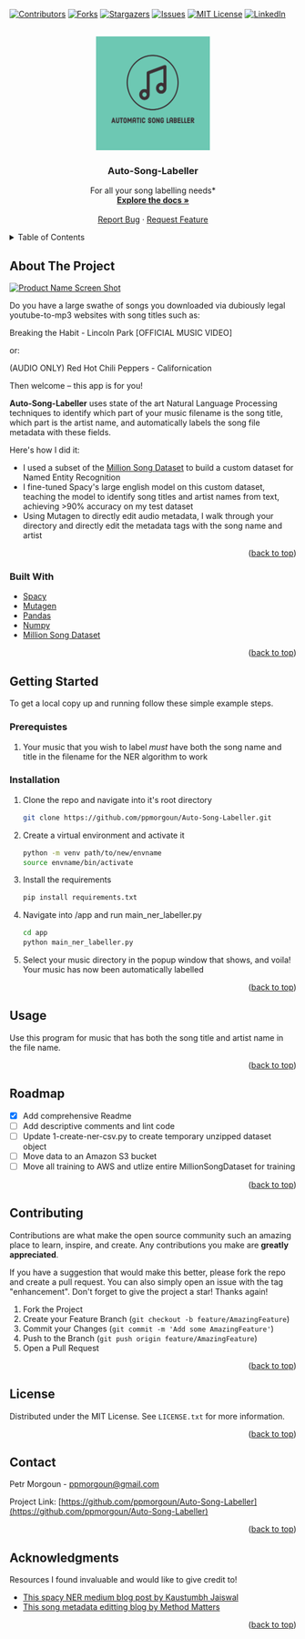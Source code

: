 <div id="top"></div>
<!--
*** Thanks for checking out the Best-README-Template. If you have a suggestion
*** that would make this better, please fork the repo and create a pull request
*** or simply open an issue with the tag "enhancement".
*** Don't forget to give the project a star!
*** Thanks again! Now go create something AMAZING! :D
-->



<!-- PROJECT SHIELDS -->
<!--
*** I'm using markdown "reference style" links for readability.
*** Reference links are enclosed in brackets [ ] instead of parentheses ( ).
*** See the bottom of this document for the declaration of the reference variables
*** for contributors-url, forks-url, etc. This is an optional, concise syntax you may use.
*** https://www.markdownguide.org/basic-syntax/#reference-style-links
-->
[![Contributors][contributors-shield]][contributors-url]
[![Forks][forks-shield]][forks-url]
[![Stargazers][stars-shield]][stars-url]
[![Issues][issues-shield]][issues-url]
[![MIT License][license-shield]][license-url]
[![LinkedIn][linkedin-shield]][linkedin-url]



<!-- PROJECT LOGO -->
<br />
<div align="center">
  <a href="https://github.com/othneildrew/Best-README-Template">
    <img src="images/logo.png" alt="Logo" width="200" height="200">
  </a>

  <h3 align="center">Auto-Song-Labeller</h3>

  <p align="center">
    For all your song labelling needs*
    <br />
    <a href="https://github.com/ppmorgoun/Auto-Song-Labeller/blob/main/README.md"><strong>Explore the docs »</strong></a>
    <br />
    <br />
    <a href="https://github.com/ppmorgoun/Auto-Song-Labeller/issues">Report Bug</a>
    ·
    <a href="https://github.com/ppmorgoun/Auto-Song-Labeller/issues">Request Feature</a>
  </p>
</div>



<!-- TABLE OF CONTENTS -->
<details>
  <summary>Table of Contents</summary>
  <ol>
    <li>
      <a href="#about-the-project">About The Project</a>
      <ul>
        <li><a href="#built-with">Built With</a></li>
      </ul>
    </li>
    <li>
      <a href="#getting-started">Getting Started</a>
      <ul>
        <li><a href="#prerequisites">Prerequisites</a></li>
        <li><a href="#installation">Installation</a></li>
      </ul>
    </li>
    <li><a href="#usage">Usage</a></li>
    <li><a href="#roadmap">Roadmap</a></li>
    <li><a href="#contributing">Contributing</a></li>
    <li><a href="#license">License</a></li>
    <li><a href="#contact">Contact</a></li>
    <li><a href="#acknowledgments">Acknowledgments</a></li>
  </ol>
</details>



<!-- ABOUT THE PROJECT -->
## About The Project

[![Product Name Screen Shot][product-screenshot]](https://github.com/ppmorgoun/Auto-Song-Labeller)

Do you have a large swathe of songs you downloaded via dubiously legal youtube-to-mp3 websites with song titles such as:

Breaking the Habit - Lincoln Park [OFFICIAL MUSIC VIDEO] 

or:

(AUDIO ONLY) Red Hot Chili Peppers - Californication

Then welcome – this app is for you!

**Auto-Song-Labeller** uses state of the art Natural Language Processing techniques to identify which part of your music filename is the song title, which part is the artist name, and automatically labels the song file metadata with these fields.

Here's how I did it:
* I used a subset of the [Million Song Dataset](http://millionsongdataset.com/) to build a custom dataset for Named Entity Recognition 
* I fine-tuned Spacy's large english model on this custom dataset, teaching the model to identify song titles and artist names from text, achieving >90% accuracy on my test dataset
* Using Mutagen to directly edit audio metadata, I walk through your directory and directly edit the metadata tags with the song name and artist

<p align="right">(<a href="#top">back to top</a>)</p>



### Built With


* [Spacy](https://spacy.io/models/en#en_core_web_lg)
* [Mutagen](https://mutagen.readthedocs.io/en/latest/)
* [Pandas](https://pandas.pydata.org/)
* [Numpy](https://numpy.org/)
* [Million Song Dataset](http://millionsongdataset.com/)

<p align="right">(<a href="#top">back to top</a>)</p>



<!-- GETTING STARTED -->
## Getting Started

To get a local copy up and running follow these simple example steps.

### Prerequistes

1. Your music that you wish to label _must_ have both the song name and title in the filename for the NER algorithm to work

### Installation

1. Clone the repo and navigate into it's root directory
   ```sh
   git clone https://github.com/ppmorgoun/Auto-Song-Labeller.git
   ```
2. Create a virtual environment and activate it
    ```sh
   python -m venv path/to/new/envname
   source envname/bin/activate
   ```
3. Install the requirements
   ```sh
   pip install requirements.txt
   ```
4. Navigate into /app and run main_ner_labeller.py
   ```sh
   cd app
   python main_ner_labeller.py
   ```
5. Select your music directory in the popup window that shows, and voila! Your music has now been automatically labelled

<p align="right">(<a href="#top">back to top</a>)</p>



<!-- USAGE EXAMPLES -->
## Usage

Use this program for music that has both the song title and artist name in the file name.


<p align="right">(<a href="#top">back to top</a>)</p>



<!-- ROADMAP -->
## Roadmap

- [x] Add comprehensive Readme
- [ ] Add descriptive comments and lint code
- [ ] Update 1-create-ner-csv.py to create temporary unzipped dataset object
- [ ] Move data to an Amazon S3 bucket
- [ ] Move all training to AWS and utlize entire MillionSongDataset for training

<p align="right">(<a href="#top">back to top</a>)</p>



<!-- CONTRIBUTING -->
## Contributing

Contributions are what make the open source community such an amazing place to learn, inspire, and create. Any contributions you make are **greatly appreciated**.

If you have a suggestion that would make this better, please fork the repo and create a pull request. You can also simply open an issue with the tag "enhancement".
Don't forget to give the project a star! Thanks again!

1. Fork the Project
2. Create your Feature Branch (`git checkout -b feature/AmazingFeature`)
3. Commit your Changes (`git commit -m 'Add some AmazingFeature'`)
4. Push to the Branch (`git push origin feature/AmazingFeature`)
5. Open a Pull Request

<p align="right">(<a href="#top">back to top</a>)</p>



<!-- LICENSE -->
## License

Distributed under the MIT License. See `LICENSE.txt` for more information.

<p align="right">(<a href="#top">back to top</a>)</p>



<!-- CONTACT -->
## Contact

Petr Morgoun - ppmorgoun@gmail.com

Project Link: [https://github.com/ppmorgoun/Auto-Song-Labeller](https://github.com/ppmorgoun/Auto-Song-Labeller)

<p align="right">(<a href="#top">back to top</a>)</p>



<!-- ACKNOWLEDGMENTS -->
## Acknowledgments

Resources I found invaluable and would like to give credit to!

* [This spacy NER medium blog post by Kaustumbh Jaiswal](https://towardsdatascience.com/custom-named-entity-recognition-using-spacy-7140ebbb3718)
* [This song metadata editting blog by Method Matters](https://methodmatters.github.io/editing-id3-tags-mp3-meta-data-in-python/)

<p align="right">(<a href="#top">back to top</a>)</p>



<!-- MARKDOWN LINKS & IMAGES -->
<!-- https://www.markdownguide.org/basic-syntax/#reference-style-links -->
[contributors-shield]: https://img.shields.io/github/contributors/othneildrew/Best-README-Template.svg?style=for-the-badge
[contributors-url]: https://github.com/ppmorgoun/Auto-Song-Labeller/graphs/contributors
[forks-shield]: https://img.shields.io/github/forks/othneildrew/Best-README-Template.svg?style=for-the-badge
[forks-url]: https://github.com/ppmorgoun/Auto-Song-Labeller/network/members
[stars-shield]: https://img.shields.io/github/stars/othneildrew/Best-README-Template.svg?style=for-the-badge
[stars-url]: https://github.com/ppmorgoun/Auto-Song-Labeller/stargazers
[issues-shield]: https://img.shields.io/github/issues/othneildrew/Best-README-Template.svg?style=for-the-badge
[issues-url]: https://github.com/ppmorgoun/Auto-Song-Labeller/issues
[license-shield]: https://img.shields.io/github/license/othneildrew/Best-README-Template.svg?style=for-the-badge
[license-url]: https://github.com/ppmorgoun/Auto-Song-Labeller/blob/master/LICENSE.txt
[linkedin-shield]: https://img.shields.io/badge/-LinkedIn-black.svg?style=for-the-badge&logo=linkedin&colorB=555
[linkedin-url]: https://www.linkedin.com/in/petr-morgoun-537101208/
[product-screenshot]: images/example.png